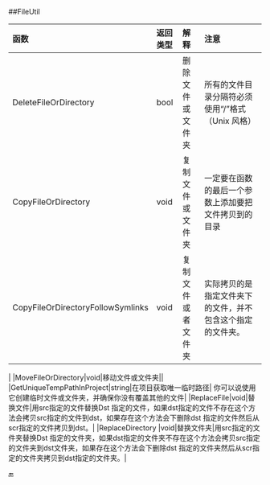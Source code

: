 ##FileUtil



|函数|	返回类型|	解释|	注意|
|:--|:--|:--|:--|
|DeleteFileOrDirectory|bool|删除文件或文件夹|所有的文件目录分隔符必须使用“/”格式（Unix 风格）|
|CopyFileOrDirectory|void|复制文件或文件夹|一定要在函数的最后一个参数上添加要把文件拷贝到的目录|
|CopyFileOrDirectoryFollowSymlinks|void|复制文件或者文件夹|实际拷贝的是指定文件夹下的文件，并不包含这个指定的文件夹。|
|MoveFileOrDirectory|void|移动文件或文件夹||
|GetUniqueTempPathInProject|string|在项目获取唯一临时路径|	你可以说使用它创建临时文件或文件夹，并确保你没有覆盖其他的文件|
|ReplaceFile|void|替换文件|用src指定的文件替换Dst 指定的文件，如果dst指定的文件不存在这个方法会拷贝src指定的文件到dst，如果存在这个方法会下删除dst 指定的文件然后从scr指定的文件拷贝到dst。|
|ReplaceDirectory |void|替换文件夹|用src指定的文件夹替换Dst 指定的文件夹，如果dst指定的文件夹不存在这个方法会拷贝src指定的文件夹到dst文件夹，如果存在这个方法会下删除dst 指定的文件夹然后从scr指定的文件夹拷贝到dst指定的文件夹。|

🔚

